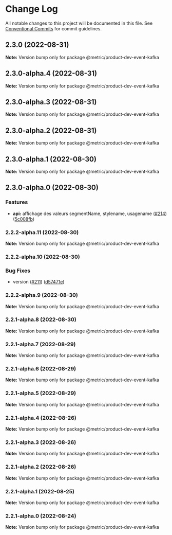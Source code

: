 # Change Log

All notable changes to this project will be documented in this file.
See [Conventional Commits](https://conventionalcommits.org) for commit guidelines.

## 2.3.0 (2022-08-31)

**Note:** Version bump only for package @metric/product-dev-event-kafka





## 2.3.0-alpha.4 (2022-08-31)

**Note:** Version bump only for package @metric/product-dev-event-kafka





## 2.3.0-alpha.3 (2022-08-31)

**Note:** Version bump only for package @metric/product-dev-event-kafka





## 2.3.0-alpha.2 (2022-08-31)

**Note:** Version bump only for package @metric/product-dev-event-kafka





## 2.3.0-alpha.1 (2022-08-30)

**Note:** Version bump only for package @metric/product-dev-event-kafka





## 2.3.0-alpha.0 (2022-08-30)


### Features

* **api:** affichage des valeurs segmentName, stylename, usagename ([#214](https://github.com/adeo/carbon--instance-<PROCESS>-<PRODUCT>/issues/214)) ([5c008fb](https://github.com/adeo/carbon--instance-<PROCESS>-<PRODUCT>/commit/5c008fb2770fae12e6b5a165c845e2eead9aa022))



### 2.2.2-alpha.11 (2022-08-30)

**Note:** Version bump only for package @metric/product-dev-event-kafka





### 2.2.2-alpha.10 (2022-08-30)


### Bug Fixes

* version ([#211](https://github.com/adeo/carbon--instance-<PROCESS>-<PRODUCT>/issues/211)) ([d57471e](https://github.com/adeo/carbon--instance-<PROCESS>-<PRODUCT>/commit/d57471e0b05dd727a8178b85869fe4481d4763aa))



### 2.2.2-alpha.9 (2022-08-30)

**Note:** Version bump only for package @metric/product-dev-event-kafka





### 2.2.1-alpha.8 (2022-08-30)

**Note:** Version bump only for package @metric/product-dev-event-kafka





### 2.2.1-alpha.7 (2022-08-29)

**Note:** Version bump only for package @metric/product-dev-event-kafka





### 2.2.1-alpha.6 (2022-08-29)

**Note:** Version bump only for package @metric/product-dev-event-kafka





### 2.2.1-alpha.5 (2022-08-29)

**Note:** Version bump only for package @metric/product-dev-event-kafka





### 2.2.1-alpha.4 (2022-08-26)

**Note:** Version bump only for package @metric/product-dev-event-kafka





### 2.2.1-alpha.3 (2022-08-26)

**Note:** Version bump only for package @metric/product-dev-event-kafka





### 2.2.1-alpha.2 (2022-08-26)

**Note:** Version bump only for package @metric/product-dev-event-kafka





### 2.2.1-alpha.1 (2022-08-25)

**Note:** Version bump only for package @metric/product-dev-event-kafka





### 2.2.1-alpha.0 (2022-08-24)

**Note:** Version bump only for package @metric/product-dev-event-kafka
